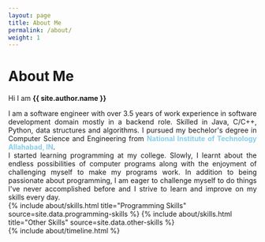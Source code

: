 ```yaml
---
layout: page
title: About Me
permalink: /about/
weight: 1
---
```


# **About Me**

Hi I am **{{ site.author.name }}**
<div align="justify">
I am a software engineer with over 3.5 years of work experience in software development domain mostly in a backend role. Skilled in Java, C/C++, Python, data structures and algorithms. I pursued my bechelor's degree in Computer Science and Engineering from <b><span style="color:skyblue">National Institute of Technology Allahabad, IN</span></b>.
<br>
I started learning programming at my college. Slowly, I learnt about the endless possibilities of computer programs along with the enjoyment of challenging myself to make my programs work. In addition to being passionate about programming, I am eager to challenge myself to do things I've never accomplished before and I strive to learn and improve on my skills every day.
</div>

<div class="row">
{% include about/skills.html title="Programming Skills" source=site.data.programming-skills %}
{% include about/skills.html title="Other Skills" source=site.data.other-skills %}
</div>

<div class="row">
{% include about/timeline.html %}
</div>